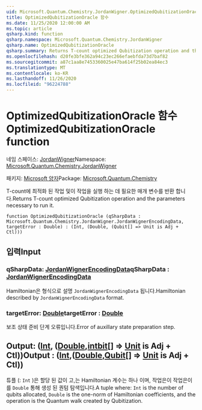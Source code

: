 ```yaml
---
uid: Microsoft.Quantum.Chemistry.JordanWigner.OptimizedQubitizationOracle
title: OptimizedQubitizationOracle 함수
ms.date: 11/25/2020 12:00:00 AM
ms.topic: article
qsharp.kind: function
qsharp.namespace: Microsoft.Quantum.Chemistry.JordanWigner
qsharp.name: OptimizedQubitizationOracle
qsharp.summary: Returns T-count optimized Qubitization operation and the parameters necessary to run it.
ms.openlocfilehash: d20fe3bfe362a94c23ec266efaebfda73d7baf82
ms.sourcegitcommit: a87c1aa8e7453360025e47ba614f25b02ea84ec3
ms.translationtype: MT
ms.contentlocale: ko-KR
ms.lasthandoff: 11/26/2020
ms.locfileid: "96224788"
---
```

# <a name="optimizedqubitizationoracle-function"></a><span data-ttu-id="35079-102">OptimizedQubitizationOracle 함수</span><span class="sxs-lookup"><span data-stu-id="35079-102">OptimizedQubitizationOracle function</span></span>

<span data-ttu-id="35079-103">네임 스페이스: [JordanWigner](xref:Microsoft.Quantum.Chemistry.JordanWigner)</span><span class="sxs-lookup"><span data-stu-id="35079-103">Namespace: [Microsoft.Quantum.Chemistry.JordanWigner](xref:Microsoft.Quantum.Chemistry.JordanWigner)</span></span>

<span data-ttu-id="35079-104">패키지: [Microsoft 양자](https://nuget.org/packages/Microsoft.Quantum.Chemistry)</span><span class="sxs-lookup"><span data-stu-id="35079-104">Package: [Microsoft.Quantum.Chemistry](https://nuget.org/packages/Microsoft.Quantum.Chemistry)</span></span>


<span data-ttu-id="35079-105">T-count에 최적화 된 작업 및이 작업을 실행 하는 데 필요한 매개 변수를 반환 합니다.</span><span class="sxs-lookup"><span data-stu-id="35079-105">Returns T-count optimized Qubitization operation and the parameters necessary to run it.</span></span>

```qsharp
function OptimizedQubitizationOracle (qSharpData : Microsoft.Quantum.Chemistry.JordanWigner.JordanWignerEncodingData, targetError : Double) : (Int, (Double, (Qubit[] => Unit is Adj + Ctl)))
```


## <a name="input"></a><span data-ttu-id="35079-106">입력</span><span class="sxs-lookup"><span data-stu-id="35079-106">Input</span></span>

### <a name="qsharpdata--jordanwignerencodingdata"></a><span data-ttu-id="35079-107">qSharpData: [JordanWignerEncodingData](xref:Microsoft.Quantum.Chemistry.JordanWigner.JordanWignerEncodingData)</span><span class="sxs-lookup"><span data-stu-id="35079-107">qSharpData : [JordanWignerEncodingData](xref:Microsoft.Quantum.Chemistry.JordanWigner.JordanWignerEncodingData)</span></span>

<span data-ttu-id="35079-108">Hamiltonian은 형식으로 설명 `JordanWignerEncodingData` 됩니다.</span><span class="sxs-lookup"><span data-stu-id="35079-108">Hamiltonian described by `JordanWignerEncodingData` format.</span></span>


### <a name="targeterror--double"></a><span data-ttu-id="35079-109">targetError: [Double](xref:microsoft.quantum.lang-ref.double)</span><span class="sxs-lookup"><span data-stu-id="35079-109">targetError : [Double](xref:microsoft.quantum.lang-ref.double)</span></span>

<span data-ttu-id="35079-110">보조 상태 준비 단계 오류입니다.</span><span class="sxs-lookup"><span data-stu-id="35079-110">Error of auxillary state preparation step.</span></span>



## <a name="output--intdoublequbit--unit--is-adj--ctl"></a><span data-ttu-id="35079-111">Output: ([Int](xref:microsoft.quantum.lang-ref.int), ([Double](xref:microsoft.quantum.lang-ref.double),[intbit](xref:microsoft.quantum.lang-ref.qubit)[] => [Unit](xref:microsoft.quantum.lang-ref.unit)  is Adj + Ctl))</span><span class="sxs-lookup"><span data-stu-id="35079-111">Output : ([Int](xref:microsoft.quantum.lang-ref.int),([Double](xref:microsoft.quantum.lang-ref.double),[Qubit](xref:microsoft.quantum.lang-ref.qubit)[] => [Unit](xref:microsoft.quantum.lang-ref.unit)  is Adj + Ctl))</span></span>

<span data-ttu-id="35079-112">튜플 (: `Int` )은 할당 된 값이 고,는 Hamiltonian 계수는 하나 이며, 작업은이 작업은이를 `Double` 통해 생성 된 퀀텀 탐색입니다.</span><span class="sxs-lookup"><span data-stu-id="35079-112">A tuple where: `Int` is the number of qubits allocated, `Double` is the one-norm of Hamiltonian coefficients, and the operation is the Quantum walk created by Qubitization.</span></span>